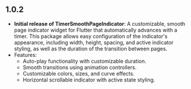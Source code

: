 ## 1.0.2

- **Initial release of TimerSmoothPageIndicator**: A customizable, smooth page indicator widget for Flutter that automatically advances with a timer. This package allows easy configuration of the indicator's appearance, including width, height, spacing, and active indicator styling, as well as the duration of the transition between pages.
- Features:
  - Auto-play functionality with customizable duration.
  - Smooth transitions using animation controllers.
  - Customizable colors, sizes, and curve effects.
  - Horizontal scrollable indicator with active state styling.
